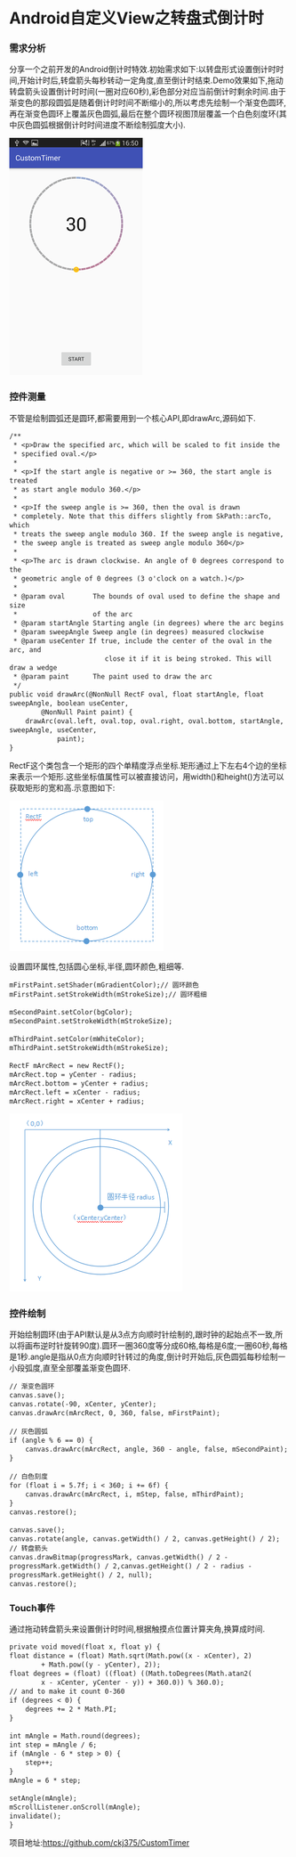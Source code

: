 # Android自定义View之转盘式倒计时

### 需求分析
分享一个之前开发的Android倒计时特效.初始需求如下:以转盘形式设置倒计时时间,开始计时后,转盘箭头每秒转动一定角度,直至倒计时结束.Demo效果如下,拖动转盘箭头设置倒计时时间(一圈对应60秒),彩色部分对应当前倒计时剩余时间.由于渐变色的那段圆弧是随着倒计时时间不断缩小的,所以考虑先绘制一个渐变色圆环,再在渐变色圆环上覆盖灰色圆弧,最后在整个圆环视图顶层覆盖一个白色刻度环(其中灰色圆弧根据倒计时时间进度不断绘制弧度大小).

![img](https://raw.githubusercontent.com/ckj375/img-folder/master/customtimer/demo.png)

### 控件测量
不管是绘制圆弧还是圆环,都需要用到一个核心API,即drawArc,源码如下.
```
/**
 * <p>Draw the specified arc, which will be scaled to fit inside the
 * specified oval.</p>
 *
 * <p>If the start angle is negative or >= 360, the start angle is treated
 * as start angle modulo 360.</p>
 *
 * <p>If the sweep angle is >= 360, then the oval is drawn
 * completely. Note that this differs slightly from SkPath::arcTo, which
 * treats the sweep angle modulo 360. If the sweep angle is negative,
 * the sweep angle is treated as sweep angle modulo 360</p>
 *
 * <p>The arc is drawn clockwise. An angle of 0 degrees correspond to the
 * geometric angle of 0 degrees (3 o'clock on a watch.)</p>
 *
 * @param oval       The bounds of oval used to define the shape and size
 *                   of the arc
 * @param startAngle Starting angle (in degrees) where the arc begins
 * @param sweepAngle Sweep angle (in degrees) measured clockwise
 * @param useCenter If true, include the center of the oval in the arc, and
                        close it if it is being stroked. This will draw a wedge
 * @param paint      The paint used to draw the arc
 */
public void drawArc(@NonNull RectF oval, float startAngle, float sweepAngle, boolean useCenter,
        @NonNull Paint paint) {
    drawArc(oval.left, oval.top, oval.right, oval.bottom, startAngle, sweepAngle, useCenter,
            paint);
}
```
RectF这个类包含一个矩形的四个单精度浮点坐标.矩形通过上下左右4个边的坐标来表示一个矩形.这些坐标值属性可以被直接访问，用width()和height()方法可以获取矩形的宽和高.示意图如下:

![img](https://raw.githubusercontent.com/ckj375/img-folder/master/customtimer/rectf.png)

设置圆环属性,包括圆心坐标,半径,圆环颜色,粗细等.
```
mFirstPaint.setShader(mGradientColor);// 圆环颜色
mFirstPaint.setStrokeWidth(mStrokeSize);// 圆环粗细

mSecondPaint.setColor(bgColor);
mSecondPaint.setStrokeWidth(mStrokeSize);

mThirdPaint.setColor(mWhiteColor);
mThirdPaint.setStrokeWidth(mStrokeSize);

RectF mArcRect = new RectF();
mArcRect.top = yCenter - radius;
mArcRect.bottom = yCenter + radius;
mArcRect.left = xCenter - radius;
mArcRect.right = xCenter + radius;
```

![img](https://raw.githubusercontent.com/ckj375/img-folder/master/customtimer/coordinate.png)

### 控件绘制
开始绘制圆环(由于API默认是从3点方向顺时针绘制的,跟时钟的起始点不一致,所以将画布逆时针旋转90度).圆环一圈360度等分成60格,每格是6度;一圈60秒,每格是1秒.angle是指从0点方向顺时针转过的角度,倒计时开始后,灰色圆弧每秒绘制一小段弧度,直至全部覆盖渐变色圆环.
```
// 渐变色圆环
canvas.save();
canvas.rotate(-90, xCenter, yCenter);
canvas.drawArc(mArcRect, 0, 360, false, mFirstPaint);

// 灰色圆弧
if (angle % 6 == 0) {
    canvas.drawArc(mArcRect, angle, 360 - angle, false, mSecondPaint);
}

// 白色刻度
for (float i = 5.7f; i < 360; i += 6f) {
    canvas.drawArc(mArcRect, i, mStep, false, mThirdPaint);
}
canvas.restore();

canvas.save();
canvas.rotate(angle, canvas.getWidth() / 2, canvas.getHeight() / 2);
// 转盘箭头
canvas.drawBitmap(progressMark, canvas.getWidth() / 2 - progressMark.getWidth() / 2,canvas.getHeight() / 2 - radius - progressMark.getHeight() / 2, null);
canvas.restore();
```
### Touch事件
通过拖动转盘箭头来设置倒计时时间,根据触摸点位置计算夹角,换算成时间.
```
private void moved(float x, float y) {
float distance = (float) Math.sqrt(Math.pow((x - xCenter), 2)
        + Math.pow((y - yCenter), 2));
float degrees = (float) ((float) ((Math.toDegrees(Math.atan2(
        x - xCenter, yCenter - y)) + 360.0)) % 360.0);
// and to make it count 0-360
if (degrees < 0) {
    degrees += 2 * Math.PI;
}

int mAngle = Math.round(degrees);
int step = mAngle / 6;
if (mAngle - 6 * step > 0) {
    step++;
}
mAngle = 6 * step;

setAngle(mAngle);
mScrollListener.onScroll(mAngle);
invalidate();
}
```
项目地址:<https://github.com/ckj375/CustomTimer>
